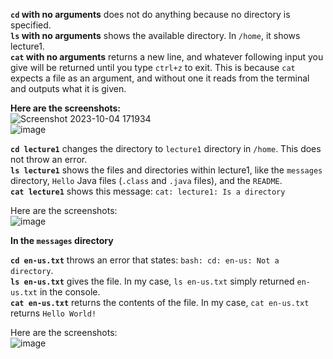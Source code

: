**`cd` with no arguments** does not do anything because no directory is specified.  
**`ls` with no arguments** shows the available directory. In `/home`, it shows lecture1.  
**`cat` with no arguments** returns a new line, and whatever following input you give will be returned until you type `ctrl+z` to exit. This is because `cat` expects a file as an argument, and without one it reads from the terminal and outputs what it is given.  

**Here are the screenshots:**  
![Screenshot 2023-10-04 171934](https://github.com/csmo1112/cse15l-lab-reports/assets/147008706/21745c2c-b900-4eac-a0c2-84430829daa4)\
![image](https://github.com/csmo1112/cse15l-lab-reports/assets/147008706/ce6112bb-0a74-4b00-99d1-85b5157f07e2)



**`cd lecture1`** changes the directory to `lecture1` directory in `/home`. This does not throw an error.  
**`ls lecture1`** shows the files and directories within lecture1, like the `messages` directory, `Hello` Java files (`.class` and `.java` files), and the `README`.  
**`cat lecture1`** shows this message: `cat: lecture1: Is a directory`

Here are the screenshots:  
![image](https://github.com/csmo1112/cse15l-lab-reports/assets/147008706/09557f91-865a-4453-a3c0-79f04e8fd3a7)  

**In the `messages` directory**  

**`cd en-us.txt`** throws an error that states: `bash: cd: en-us: Not a directory`.  
**`ls en-us.txt`** gives the file. In my case, `ls en-us.txt` simply returned `en-us.txt` in the console.  
**`cat en-us.txt`** returns the contents of the file. In my case, `cat en-us.txt` returns `Hello World!`  

Here are the screenshots:  
![image](https://github.com/csmo1112/cse15l-lab-reports/assets/147008706/a1f1b680-085f-4531-a0c2-747075916b6e)
